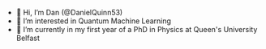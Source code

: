 - 👋 Hi, I’m Dan (@DanielQuinn53)
- 👀 I’m interested in Quantum Machine Learning
- 🌱 I’m currently in my first year of a PhD in Physics at Queen's University Belfast

<!---
DanielQuinn53/DanielQuinn53 is a ✨ special ✨ repository because its `README.md` (this file) appears on your GitHub profile.
You can click the Preview link to take a look at your changes.
--->
